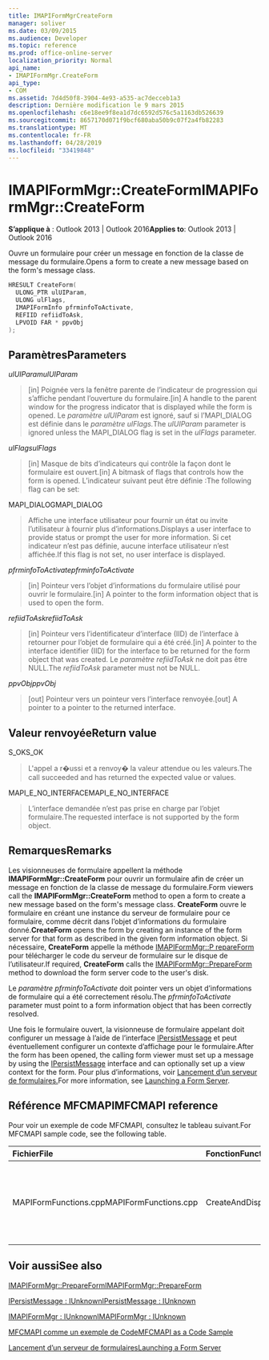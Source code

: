 ```yaml
---
title: IMAPIFormMgrCreateForm
manager: soliver
ms.date: 03/09/2015
ms.audience: Developer
ms.topic: reference
ms.prod: office-online-server
localization_priority: Normal
api_name:
- IMAPIFormMgr.CreateForm
api_type:
- COM
ms.assetid: 7d4d50f8-3904-4e93-a535-ac7decceb1a3
description: Dernière modification le 9 mars 2015
ms.openlocfilehash: c6e18ee9f8ea1d7dc6592d576c5a1163db526639
ms.sourcegitcommit: 8657170d071f9bcf680aba50b9c07f2a4fb82283
ms.translationtype: MT
ms.contentlocale: fr-FR
ms.lasthandoff: 04/28/2019
ms.locfileid: "33419848"
---
```

# <a name="imapiformmgrcreateform"></a><span data-ttu-id="e4785-103">IMAPIFormMgr::CreateForm</span><span class="sxs-lookup"><span data-stu-id="e4785-103">IMAPIFormMgr::CreateForm</span></span>

  
  
<span data-ttu-id="e4785-104">**S’applique à** : Outlook 2013 | Outlook 2016</span><span class="sxs-lookup"><span data-stu-id="e4785-104">**Applies to**: Outlook 2013 | Outlook 2016</span></span> 
  
<span data-ttu-id="e4785-105">Ouvre un formulaire pour créer un message en fonction de la classe de message du formulaire.</span><span class="sxs-lookup"><span data-stu-id="e4785-105">Opens a form to create a new message based on the form's message class.</span></span>
  
```cpp
HRESULT CreateForm(
  ULONG_PTR ulUIParam,
  ULONG ulFlags,
  IMAPIFormInfo pfrminfoToActivate,
  REFIID refiidToAsk,
  LPVOID FAR * ppvObj
);
```

## <a name="parameters"></a><span data-ttu-id="e4785-106">Paramètres</span><span class="sxs-lookup"><span data-stu-id="e4785-106">Parameters</span></span>

 <span data-ttu-id="e4785-107">_ulUIParam_</span><span class="sxs-lookup"><span data-stu-id="e4785-107">_ulUIParam_</span></span>
  
> <span data-ttu-id="e4785-108">[in] Poignée vers la fenêtre parente de l’indicateur de progression qui s’affiche pendant l’ouverture du formulaire.</span><span class="sxs-lookup"><span data-stu-id="e4785-108">[in] A handle to the parent window for the progress indicator that is displayed while the form is opened.</span></span> <span data-ttu-id="e4785-109">Le _paramètre ulUIParam_ est ignoré, sauf si l’MAPI_DIALOG est définie dans le _paramètre ulFlags._</span><span class="sxs-lookup"><span data-stu-id="e4785-109">The  _ulUIParam_ parameter is ignored unless the MAPI_DIALOG flag is set in the  _ulFlags_ parameter.</span></span> 
    
 <span data-ttu-id="e4785-110">_ulFlags_</span><span class="sxs-lookup"><span data-stu-id="e4785-110">_ulFlags_</span></span>
  
> <span data-ttu-id="e4785-111">[in] Masque de bits d’indicateurs qui contrôle la façon dont le formulaire est ouvert.</span><span class="sxs-lookup"><span data-stu-id="e4785-111">[in] A bitmask of flags that controls how the form is opened.</span></span> <span data-ttu-id="e4785-112">L’indicateur suivant peut être définie :</span><span class="sxs-lookup"><span data-stu-id="e4785-112">The following flag can be set:</span></span>
    
<span data-ttu-id="e4785-113">MAPI_DIALOG</span><span class="sxs-lookup"><span data-stu-id="e4785-113">MAPI_DIALOG</span></span> 
  
> <span data-ttu-id="e4785-114">Affiche une interface utilisateur pour fournir un état ou invite l’utilisateur à fournir plus d’informations.</span><span class="sxs-lookup"><span data-stu-id="e4785-114">Displays a user interface to provide status or prompt the user for more information.</span></span> <span data-ttu-id="e4785-115">Si cet indicateur n’est pas définie, aucune interface utilisateur n’est affichée.</span><span class="sxs-lookup"><span data-stu-id="e4785-115">If this flag is not set, no user interface is displayed.</span></span>
    
 <span data-ttu-id="e4785-116">_pfrminfoToActivate_</span><span class="sxs-lookup"><span data-stu-id="e4785-116">_pfrminfoToActivate_</span></span>
  
> <span data-ttu-id="e4785-117">[in] Pointeur vers l’objet d’informations du formulaire utilisé pour ouvrir le formulaire.</span><span class="sxs-lookup"><span data-stu-id="e4785-117">[in] A pointer to the form information object that is used to open the form.</span></span>
    
 <span data-ttu-id="e4785-118">_refiidToAsk_</span><span class="sxs-lookup"><span data-stu-id="e4785-118">_refiidToAsk_</span></span>
  
> <span data-ttu-id="e4785-119">[in] Pointeur vers l’identificateur d’interface (IID) de l’interface à retourner pour l’objet de formulaire qui a été créé.</span><span class="sxs-lookup"><span data-stu-id="e4785-119">[in] A pointer to the interface identifier (IID) for the interface to be returned for the form object that was created.</span></span> <span data-ttu-id="e4785-120">Le  _paramètre refiidToAsk_ ne doit pas être NULL.</span><span class="sxs-lookup"><span data-stu-id="e4785-120">The  _refiidToAsk_ parameter must not be NULL.</span></span> 
    
 <span data-ttu-id="e4785-121">_ppvObj_</span><span class="sxs-lookup"><span data-stu-id="e4785-121">_ppvObj_</span></span>
  
> <span data-ttu-id="e4785-122">[out] Pointeur vers un pointeur vers l’interface renvoyée.</span><span class="sxs-lookup"><span data-stu-id="e4785-122">[out] A pointer to a pointer to the returned interface.</span></span>
    
## <a name="return-value"></a><span data-ttu-id="e4785-123">Valeur renvoyée</span><span class="sxs-lookup"><span data-stu-id="e4785-123">Return value</span></span>

<span data-ttu-id="e4785-124">S_OK</span><span class="sxs-lookup"><span data-stu-id="e4785-124">S_OK</span></span> 
  
> <span data-ttu-id="e4785-125">L'appel a r�ussi et a renvoy� la valeur attendue ou les valeurs.</span><span class="sxs-lookup"><span data-stu-id="e4785-125">The call succeeded and has returned the expected value or values.</span></span>
    
<span data-ttu-id="e4785-126">MAPI_E_NO_INTERFACE</span><span class="sxs-lookup"><span data-stu-id="e4785-126">MAPI_E_NO_INTERFACE</span></span> 
  
> <span data-ttu-id="e4785-127">L’interface demandée n’est pas prise en charge par l’objet formulaire.</span><span class="sxs-lookup"><span data-stu-id="e4785-127">The requested interface is not supported by the form object.</span></span>
    
## <a name="remarks"></a><span data-ttu-id="e4785-128">Remarques</span><span class="sxs-lookup"><span data-stu-id="e4785-128">Remarks</span></span>

<span data-ttu-id="e4785-129">Les visionneuses de formulaire appellent la méthode **IMAPIFormMgr::CreateForm** pour ouvrir un formulaire afin de créer un message en fonction de la classe de message du formulaire.</span><span class="sxs-lookup"><span data-stu-id="e4785-129">Form viewers call the **IMAPIFormMgr::CreateForm** method to open a form to create a new message based on the form's message class.</span></span> <span data-ttu-id="e4785-130">**CreateForm** ouvre le formulaire en créant une instance du serveur de formulaire pour ce formulaire, comme décrit dans l’objet d’informations du formulaire donné.</span><span class="sxs-lookup"><span data-stu-id="e4785-130">**CreateForm** opens the form by creating an instance of the form server for that form as described in the given form information object.</span></span> <span data-ttu-id="e4785-131">Si nécessaire, **CreateForm** appelle la méthode [IMAPIFormMgr::P repareForm](imapiformmgr-prepareform.md) pour télécharger le code du serveur de formulaire sur le disque de l’utilisateur.</span><span class="sxs-lookup"><span data-stu-id="e4785-131">If required, **CreateForm** calls the [IMAPIFormMgr::PrepareForm](imapiformmgr-prepareform.md) method to download the form server code to the user's disk.</span></span> 
  
<span data-ttu-id="e4785-132">Le  _paramètre pfrminfoToActivate_ doit pointer vers un objet d’informations de formulaire qui a été correctement résolu.</span><span class="sxs-lookup"><span data-stu-id="e4785-132">The  _pfrminfoToActivate_ parameter must point to a form information object that has been correctly resolved.</span></span> 
  
<span data-ttu-id="e4785-133">Une fois le formulaire ouvert, la visionneuse de formulaire appelant doit configurer un message à l’aide de l’interface [IPersistMessage](ipersistmessageiunknown.md) et peut éventuellement configurer un contexte d’affichage pour le formulaire.</span><span class="sxs-lookup"><span data-stu-id="e4785-133">After the form has been opened, the calling form viewer must set up a message by using the [IPersistMessage](ipersistmessageiunknown.md) interface and can optionally set up a view context for the form.</span></span> <span data-ttu-id="e4785-134">Pour plus d’informations, voir [Lancement d’un serveur de formulaires.](launching-a-form-server.md)</span><span class="sxs-lookup"><span data-stu-id="e4785-134">For more information, see [Launching a Form Server](launching-a-form-server.md).</span></span> 
  
## <a name="mfcmapi-reference"></a><span data-ttu-id="e4785-135">Référence MFCMAPI</span><span class="sxs-lookup"><span data-stu-id="e4785-135">MFCMAPI reference</span></span>

<span data-ttu-id="e4785-136">Pour voir un exemple de code MFCMAPI, consultez le tableau suivant.</span><span class="sxs-lookup"><span data-stu-id="e4785-136">For MFCMAPI sample code, see the following table.</span></span>
  
|<span data-ttu-id="e4785-137">**Fichier**</span><span class="sxs-lookup"><span data-stu-id="e4785-137">**File**</span></span>|<span data-ttu-id="e4785-138">**Fonction**</span><span class="sxs-lookup"><span data-stu-id="e4785-138">**Function**</span></span>|<span data-ttu-id="e4785-139">**Commentaire**</span><span class="sxs-lookup"><span data-stu-id="e4785-139">**Comment**</span></span>|
|:-----|:-----|:-----|
|<span data-ttu-id="e4785-140">MAPIFormFunctions.cpp</span><span class="sxs-lookup"><span data-stu-id="e4785-140">MAPIFormFunctions.cpp</span></span>  <br/> |<span data-ttu-id="e4785-141">CreateAndDisplayNewMailInFolder</span><span class="sxs-lookup"><span data-stu-id="e4785-141">CreateAndDisplayNewMailInFolder</span></span>  <br/> |<span data-ttu-id="e4785-142">MFCMAPI utilise la **méthode IMAPIFormMgr::CreateForm** pour créer un formulaire avant de l’afficher.</span><span class="sxs-lookup"><span data-stu-id="e4785-142">MFCMAPI uses the **IMAPIFormMgr::CreateForm** method to create a form before displaying it.</span></span>  <br/> |
   
## <a name="see-also"></a><span data-ttu-id="e4785-143">Voir aussi</span><span class="sxs-lookup"><span data-stu-id="e4785-143">See also</span></span>



[<span data-ttu-id="e4785-144">IMAPIFormMgr::PrepareForm</span><span class="sxs-lookup"><span data-stu-id="e4785-144">IMAPIFormMgr::PrepareForm</span></span>](imapiformmgr-prepareform.md)
  
[<span data-ttu-id="e4785-145">IPersistMessage : IUnknown</span><span class="sxs-lookup"><span data-stu-id="e4785-145">IPersistMessage : IUnknown</span></span>](ipersistmessageiunknown.md)
  
[<span data-ttu-id="e4785-146">IMAPIFormMgr : IUnknown</span><span class="sxs-lookup"><span data-stu-id="e4785-146">IMAPIFormMgr : IUnknown</span></span>](imapiformmgriunknown.md)


[<span data-ttu-id="e4785-147">MFCMAPI comme un exemple de Code</span><span class="sxs-lookup"><span data-stu-id="e4785-147">MFCMAPI as a Code Sample</span></span>](mfcmapi-as-a-code-sample.md)
  
[<span data-ttu-id="e4785-148">Lancement d’un serveur de formulaires</span><span class="sxs-lookup"><span data-stu-id="e4785-148">Launching a Form Server</span></span>](launching-a-form-server.md)

